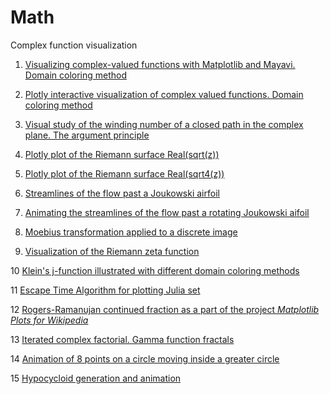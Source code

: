 Math
====
Complex function visualization


1. [Visualizing complex-valued functions with Matplotlib and Mayavi. Domain coloring method](http://nbviewer.ipython.org/url/raw.github.com/empet/Math/master/DomainColoring.ipynb)

2. [Plotly interactive visualization of complex valued functions. Domain coloring method](http://nbviewer.jupyter.org/github/empet/Math/blob/master/Plotly-interactive-visualization-of-complex-valued-functions.ipynb)

3. [Visual study of the winding number of a closed path in the complex plane. The argument principle](http://nbviewer.ipython.org/github/empet/Math/blob/master/Winding-Number.ipynb)

4. [Plotly plot of the Riemann surface Real(sqrt(z))](http://nbviewer.jupyter.org/github/empet/Math/blob/master/Riemann-Surface-sqrt-z.ipynb)

5. [Plotly plot of the Riemann surface Real(sqrt4(z))](http://nbviewer.jupyter.org/github/empet/Math/blob/master/Riemann-Surface-Real-sqrt4-z.ipynb)

6. [Streamlines of the flow past a Joukowski airfoil](http://nbviewer.jupyter.org/github/empet/Math/blob/master/Joukowski-airfoil.ipynb)

7. [Animating the streamlines of the flow past a rotating Joukowski aifoil](http://nbviewer.jupyter.org/github/empet/Math/blob/master/Joukowski-airfoil-rotation-online.ipynb)

8. [Moebius transformation applied to a discrete image](http://nbviewer.jupyter.org/github/empet/Math/blob/master/Moebius-transform-image.ipynb)

9. [Visualization of the Riemann zeta function](http://nbviewer.ipython.org/github/empet/Math/blob/master/Riemann-Zeta.ipynb)

10 [Klein's j-function illustrated with different domain coloring methods](http://nbviewer.ipython.org/github/empet/Math/blob/master/Klein-j-function.ipynb)

11 [Escape Time Algorithm for plotting Julia set](http://nbviewer.ipython.org/github/empet/Math/blob/master/Julia-set.ipynb)

12 [Rogers-Ramanujan continued fraction as a part of the project *Matplotlib Plots for Wikipedia*](http://nbviewer.ipython.org/github/empet/Math/blob/master/Matplotlib-Plots-for-Wikipedia-RR.ipynb)

13 [Iterated complex factorial. Gamma function fractals](http://nbviewer.ipython.org/github/empet/Math/blob/master/Gamma-iterated-factorial.ipynb)

14 [Animation of 8 points on a circle moving inside a greater circle](http://nbviewer.jupyter.org/github/empet/Math/blob/master/fermat-circle-moving-online.ipynb)

15 [Hypocycloid generation and animation](http://nbviewer.jupyter.org/github/empet/Math/blob/master/hypocycloid-online.ipynb)
